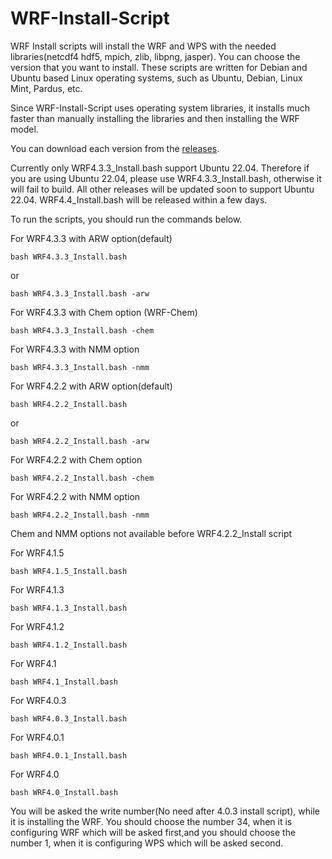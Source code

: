 # WRF-Install-Script


WRF Install scripts will install the WRF and WPS with the needed libraries(netcdf4 hdf5, mpich, zlib, libpng, jasper). You can choose the version that you want to install. These scripts are written for Debian and Ubuntu based Linux operating systems, such as Ubuntu, Debian, Linux Mint, Pardus, etc.

Since WRF-Install-Script uses operating system libraries, it installs much faster than manually installing the libraries and then installing the WRF model.

You can download each version from the [releases](https://github.com/bakamotokatas/WRF-Install-Script/releases).

Currently only WRF4.3.3_Install.bash support Ubuntu 22.04. Therefore if you are using Ubuntu 22.04, please use WRF4.3.3_Install.bash, otherwise it will fail to build. All other releases will be updated soon to support Ubuntu 22.04. WRF4.4_Install.bash will be released within a few days.

To run the scripts, you should run the commands below.

For WRF4.3.3 with ARW option(default)

```
bash WRF4.3.3_Install.bash
```
or
```
bash WRF4.3.3_Install.bash -arw
```

For WRF4.3.3 with Chem option (WRF-Chem)
```
bash WRF4.3.3_Install.bash -chem
```
For WRF4.3.3 with NMM option
```
bash WRF4.3.3_Install.bash -nmm
```



For WRF4.2.2 with ARW option(default)

```
bash WRF4.2.2_Install.bash
```
or
```
bash WRF4.2.2_Install.bash -arw
```

For WRF4.2.2 with Chem option
```
bash WRF4.2.2_Install.bash -chem
```
For WRF4.2.2 with NMM option
```
bash WRF4.2.2_Install.bash -nmm
```
Chem and NMM options not available before WRF4.2.2_Install script

For WRF4.1.5

```
bash WRF4.1.5_Install.bash
```

For WRF4.1.3

```
bash WRF4.1.3_Install.bash
```

For WRF4.1.2

```
bash WRF4.1.2_Install.bash
```

For WRF4.1

```
bash WRF4.1_Install.bash
```

For WRF4.0.3

```
bash WRF4.0.3_Install.bash
```

For WRF4.0.1

```
bash WRF4.0.1_Install.bash
```


For WRF4.0

```
bash WRF4.0_Install.bash
```



You will be asked the write number(No need after 4.0.3 install script), while it is installing the WRF. You should choose the number 34, when it is configuring WRF which will be asked first,and you should choose the number 1, when it is configuring WPS which will be asked second.
